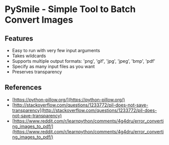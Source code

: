 # PySmile - Simple Tool to Batch Convert Images

## Features

* Easy to run with very few input arguments
* Takes wildcards
* Supports multiple output formats: 'png', 'gif', 'jpg', 'jpeg', 'bmp', 'pdf'
* Specify as many input files as you want
* Preserves transparency

## References

* [https://python-pillow.org/](https://python-pillow.org/)
* [http://stackoverflow.com/questions/1233772/pil-does-not-save-transparency](http://stackoverflow.com/questions/1233772/pil-does-not-save-transparency)
* [https://www.reddit.com/r/learnpython/comments/4g4dru/error_converting_images_to_pdf/](https://www.reddit.com/r/learnpython/comments/4g4dru/error_converting_images_to_pdf/)